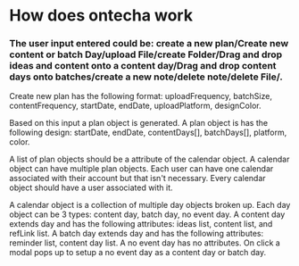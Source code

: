# How does ontecha work

### The user input entered could be: create a new plan/Create new content or batch Day/upload File/create Folder/Drag and drop ideas and content onto a content day/Drag and drop content days onto batches/create a new note/delete note/delete File/. 

Create new plan has the following format: uploadFrequency, batchSize, contentFrequency, startDate, endDate, uploadPlatform, designColor.

Based on this input a plan object is generated. A plan object is has the following design: startDate, endDate, contentDays[], batchDays[], platform, color.

A list of plan objects should be a attribute of the calendar object. A calendar object can have multiple plan objects. Each user can have one calendar associated with their account but that isn't necessary. Every calendar object should have a user associated with it. 

A calendar object is a collection of multiple day objects broken up. Each day object can be 3 types: content day, batch day, no event day. A content day extends day and has the following attributes: ideas list, content list, and refLink list. A batch day extends day and has the following attributes: reminder list, content day list. A no event day has no attributes. On click a modal pops up to setup a no event day as a content day or batch day.